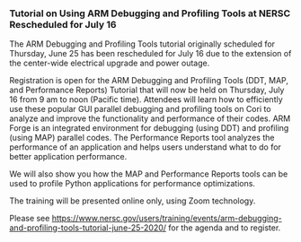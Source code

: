 ### Tutorial on Using ARM Debugging and Profiling Tools at NERSC Rescheduled for July 16

The ARM Debugging and Profiling Tools tutorial originally scheduled for
Thursday, June 25 has been rescheduled for July 16 due to the extension of the 
center-wide electrical upgrade and power outage.

Registration is open for the ARM Debugging and Profiling Tools (DDT, MAP, and
Performance Reports) Tutorial that will now be held on Thursday, July 16 from
9 am to noon (Pacific time). Attendees will learn how to efficiently use these
popular GUI parallel debugging and profiling tools on Cori to analyze and
improve the functionality and performance of their codes. ARM Forge is an 
integrated environment for debugging (using DDT) and profiling (using MAP)
parallel codes. The Performance Reports tool analyzes the performance of an
application and helps users understand what to do for better application
performance.

We will also show you how the MAP and Performance Reports tools can be used to
profile Python applications for performance optimizations.

The training will be presented online only, using Zoom technology.

Please see <https://www.nersc.gov/users/training/events/arm-debugging-and-profiling-tools-tutorial-june-25-2020/>
for the agenda and to register.
